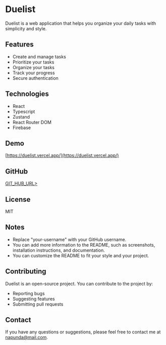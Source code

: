 # Duelist

Duelist is a web application that helps you organize your daily tasks with simplicity and style.

## Features

* Create and manage tasks
* Prioritize your tasks
* Organize your tasks
* Track your progress
* Secure authentication

## Technologies

* React
* Typescript
* Zustand
* React Router DOM
* Firebase

## Demo

[https://duelist.vercel.app/](https://duelist.vercel.app/)

## GitHub


[GIT_HUB_URL>](https://github.com/napunda/Duelist/)


## License

MIT

## Notes

* Replace "your-username" with your GitHub username.
* You can add more information to the README, such as screenshots, installation instructions, and documentation.
* You can customize the README to fit your style and your project.

## Contributing

Duelist is an open-source project. You can contribute to the project by:

* Reporting bugs
* Suggesting features
* Submitting pull requests

## Contact

If you have any questions or suggestions, please feel free to contact me at [napunda@mail.com](mailto:napunda@mail.com).

